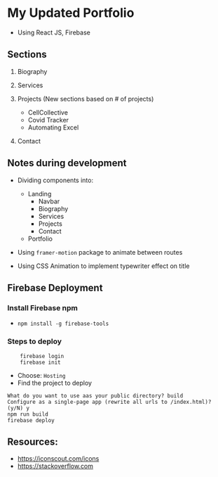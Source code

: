 # My Updated Portfolio
- Using React JS, Firebase
## Sections
1. Biography
2. Services
3. Projects (New sections based on # of projects)
    - CellCollective
    - Covid Tracker
    - Automating Excel

4. Contact

## Notes during development
- Dividing components into:
    - Landing
        - Navbar
        - Biography
        - Services
        - Projects
        - Contact
    - Portfolio

- Using `framer-motion` package to animate between routes  
- Using CSS Animation to implement typewriter effect on title

## Firebase Deployment
### Install Firebase npm
- ```npm install -g firebase-tools```

### Steps to deploy
```
    firebase login 
    firebase init
``` 
- Choose: `Hosting`
- Find the project to deploy
```
What do you want to use aas your public directory? build
Configure as a single-page app (rewrite all urls to /index.html)? (y/N) y
npm run build
firebase deploy
```

## Resources:
- https://iconscout.com/icons
- https://stackoverflow.com
